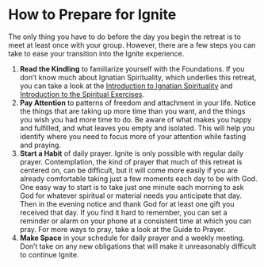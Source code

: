 # How to Prepare for Ignite

The only thing you have to do before the day you begin the retreat is to meet at least once with your group. However, there are a few steps you can take to ease your transition into the Ignite experience.

1. **Read the Kindling** to familiarize yourself with the Foundations. If you don’t know much about Ignatian Spirituality, which underlies this retreat, you can take a look at the [Introduction to Ignatian Spirituality](https://drive.google.com/open?id=1RNw5pH7kPcsupHt-JKqyAh_yrDTp2QIeGBjZXZ5ovHk) and [Introduction to the Spiritual Exercises](https://drive.google.com/open?id=1EEH8FEEZUgt-e2-WMVX305QuGEcH0Xtd8fJ41Hbnd3k).
2. **Pay Attention** to patterns of freedom and attachment in your life. Notice the things that are taking up more time than you want, and the things you wish you had more time to do. Be aware of what makes you happy and fulfilled, and what leaves you empty and isolated. This will help you identify where you need to focus more of your attention while fasting and praying.
3. **Start a Habit** of daily prayer. Ignite is only possible with regular daily prayer. Contemplation, the kind of prayer that much of this retreat is centered on, can be difficult, but it will come more easily if you are already comfortable taking just a few moments each day to be with God. One easy way to start is to take just one minute each morning to ask God for whatever spiritual or material needs you anticipate that day. Then in the evening notice and thank God for at least one gift you received that day. If you find it hard to remember, you can set a reminder or alarm on your phone at a consistent time at which you can pray. For more ways to pray, take a look at the Guide to Prayer.
4. **Make Space** in your schedule for daily prayer and a weekly meeting. Don’t take on any new obligations that will make it unreasonably difficult to continue Ignite.
